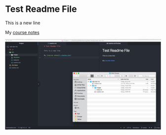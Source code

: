 # Test Readme File

This is a new line

My [course notes](./notes.txt)

![Image of my Atom editor](./images/screenshot.png)

